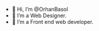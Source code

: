 - 👋 Hi, I’m @OrhanBasol
- 👀 I’m a Web Designer.
- 🌱 I’m a Front end web developer.


<!---
OrhanBasol/OrhanBasol is a ✨ special ✨ repository because its `README.md` (this file) appears on your GitHub profile.
You can click the Preview link to take a look at your changes.
--->

